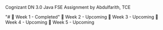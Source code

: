Cognizant DN 3.0 Java FSE Assignment by Abdulfarith, TCE

"# 📅 Week 1 - Completed"
📅 Week 2 - Upcoming
📅 Week 3 - Upcoming
📅 Week 4 - Upcoming
📅 Week 5 - Upcoming
